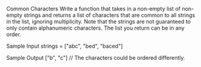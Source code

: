 Common Characters
Write a function that takes in a non-empty list of non-empty strings 
and returns a list of characters that are common to all strings 
in the list, ignoring multiplicity.
Note that the strings are not guaranteed to only contain alphanumeric 
characters. The list you return can be in any order.

Sample Input
strings = ["abc", "bed", "baced"]

Sample Output
["b", "c"] // The characters could be ordered differently.